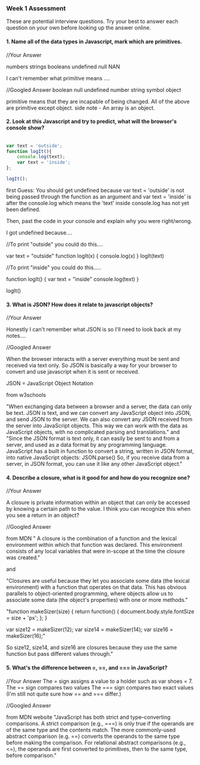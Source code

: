 ### Week 1 Assessment

These are potential interview questions. Try your best to answer each question on your own before looking up the answer online.

#### 1. Name all of the data types in Javascript, mark which are primitives.

  //Your Answer

  numbers
  strings
  booleans
  undefined
  null
  NAN

 I can't remember what primitive means ....

  //Googled Answer
  boolean
  null
  undefined
  number
  string
  symbol
  object

primitive means that they are incapable of being changed.
All of the above are primitive except object.
side note - An array is an object.


#### 2. Look at this Javascript and try to predict, what will the browser's console show?

``` javascript

var text = 'outside';
function logIt(){
    console.log(text);
    var text = 'inside';
};

logIt();

```

first Guess:
You should get undefined because var text = 'outside' is not being passed through the function as an argument and var text = 'inside' is after the console.log which means the 'text' inside console.log has not yet been defined.  

Then, past the code in your console and explain why you were right/wrong.

I got undefined because....


//To print "outside" you could do this....

var text = "outside"
function logIt(x) {
    console.log(x)
}
logIt(text)

//To print "inside" you could do this.....

function logIt() {
    var text = "inside"
    console.log(text)
}

logIt()



#### 3. What is JSON? How does it relate to javascript objects?

  //Your Answer

  Honestly I can't remember what JSON is so I'll need to look back at my notes....


  //Googled Answer

 When the browser interacts with a server everything must be sent and received via text only.  So JSON is basically a way for your browser to convert and use javascript when it is sent or received.  

  JSON = JavaScript Object Notation

  from w3schools

  "When exchanging data between a browser and a server, the data can only be text.
JSON is text, and we can convert any JavaScript object into JSON, and send JSON to the server.
We can also convert any JSON received from the server into JavaScript objects.
This way we can work with the data as JavaScript objects, with no complicated parsing and translations."
and
  "Since the JSON format is text only, it can easily be sent to and from a server, and used as a data format by any programming language.
JavaScript has a built in function to convert a string, written in JSON format, into native JavaScript objects:
JSON.parse()
So, if you receive data from a server, in JSON format, you can use it like any other JavaScript object."


#### 4. Describe a closure, what is it good for and how do you recognize one?

  //Your Answer

  A closure is private information within an object that can only be accessed by knowing a certain path to the value.  I think you can recognize this when you see a return in an object?


  //Googled Answer

  from MDN
  " A closure is the combination of a function and the lexical environment within which that function was declared. This environment consists of any local variables that were in-scope at the time the closure was created."   

  and

  "Closures are useful because they let you associate some data (the lexical environment) with a function that operates on that data. This has obvious parallels to object-oriented programming, where objects allow us to associate some data (the object's properties) with one or more methods."

  "function makeSizer(size) {
  return function() {
    document.body.style.fontSize = size + 'px';
  };
}

var size12 = makeSizer(12);
var size14 = makeSizer(14);
var size16 = makeSizer(16);"

So size12, size14, and size16 are closures because they use the same function but pass different values through."



#### 5. What's the difference between =, ==, and === in JavaScript?

  //Your Answer
  The = sign assigns a value to a holder such as var shoes = 7.  
  The == sign compares two values
  The === sign compares two exact values (I'm still not quite sure how == and === differ.)


  //Googled Answer

  from MDN website
  "JavaScript has both strict and type–converting comparisons. A strict comparison (e.g., ===) is only true if the operands are of the same type and the contents match. The more commonly-used abstract comparison (e.g. ==) converts the operands to the same type before making the comparison. For relational abstract comparisons (e.g., <=), the operands are first converted to primitives, then to the same type, before comparison."
